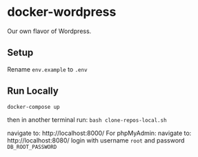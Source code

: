 # docker-wordpress

Our own flavor of Wordpress.

## Setup
Rename `env.example` to `.env`

## Run Locally
`docker-compose up`

then in another terminal run: `bash clone-repos-local.sh`

navigate to: http://localhost:8000/
For phpMyAdmin:
navigate to: http://localhost:8080/
login with username `root` and password `DB_ROOT_PASSWORD`
